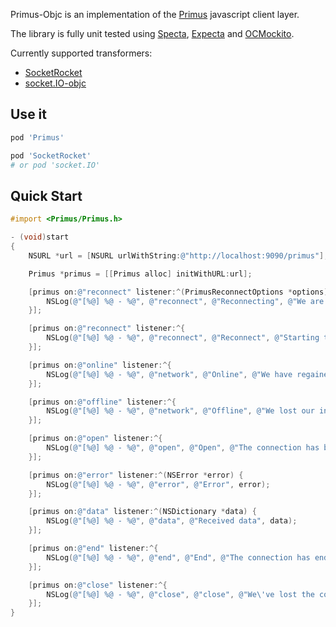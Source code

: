 Primus-Objc is an implementation of the [Primus](https://github.com/primus/primus) javascript client layer.

The library is fully unit tested using [Specta](https://github.com/specta/specta), [Expecta](https://github.com/specta/expecta) and [OCMockito](https://github.com/jonreid/OCMockito).

Currently supported transformers:

* [SocketRocket](https://github.com/square/SocketRocket)
* [socket.IO-objc](https://github.com/pkyeck/socket.IO-objc)

## Use it

```ruby
pod 'Primus'

pod 'SocketRocket'
# or pod 'socket.IO'
```

## Quick Start

```objective-c
#import <Primus/Primus.h>

- (void)start
{
    NSURL *url = [NSURL urlWithString:@"http://localhost:9090/primus"];

    Primus *primus = [[Primus alloc] initWithURL:url];

    [primus on:@"reconnect" listener:^(PrimusReconnectOptions *options) {
        NSLog(@"[%@] %@ - %@", @"reconnect", @"Reconnecting", @"We are scheduling a new reconnect attempt");
    }];

    [primus on:@"reconnect" listener:^{
        NSLog(@"[%@] %@ - %@", @"reconnect", @"Reconnect", @"Starting the reconnect attempt, hopefully we get a connection!");
    }];

    [primus on:@"online" listener:^{
        NSLog(@"[%@] %@ - %@", @"network", @"Online", @"We have regained control over our internet connection.");
    }];

    [primus on:@"offline" listener:^{
        NSLog(@"[%@] %@ - %@", @"network", @"Offline", @"We lost our internet connection.");
    }];

    [primus on:@"open" listener:^{
        NSLog(@"[%@] %@ - %@", @"open", @"Open", @"The connection has been established.");
    }];

    [primus on:@"error" listener:^(NSError *error) {
        NSLog(@"[%@] %@ - %@", @"error", @"Error", error);
    }];

    [primus on:@"data" listener:^(NSDictionary *data) {
        NSLog(@"[%@] %@ - %@", @"data", @"Received data", data);
    }];

    [primus on:@"end" listener:^{
        NSLog(@"[%@] %@ - %@", @"end", @"End", @"The connection has ended.");
    }];

    [primus on:@"close" listener:^{
        NSLog(@"[%@] %@ - %@", @"close", @"close", @"We\'ve lost the connection to the server.");
    }];
}
```
